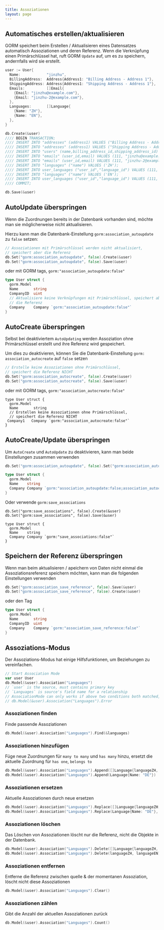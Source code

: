 ```yaml
---
title: Assoziationen
layout: page
---
```


## Automatisches erstellen/aktualisieren

GORM speichert beim Erstellen / Aktualisieren eines Datensatzes automatisch Assoziationen und deren Referenz. Wenn die Verknüpfung einen Primärschlüssel hat, ruft GORM `Update` auf, um es zu speichern, andernfalls wird sie erstellt.

```go
user := User{
  Name:            "jinzhu",
  BillingAddress:  Address{Address1: "Billing Address - Address 1"},
  ShippingAddress: Address{Address1: "Shipping Address - Address 1"},
  Emails:          []Email{
    {Email: "jinzhu@example.com"},
    {Email: "jinzhu-2@example.com"},
  },
  Languages:       []Language{
    {Name: "ZH"},
    {Name: "EN"},
  },
}

db.Create(&user)
//// BEGIN TRANSACTION;
//// INSERT INTO "addresses" (address1) VALUES ("Billing Address - Address 1");
//// INSERT INTO "addresses" (address1) VALUES ("Shipping Address - Address 1");
//// INSERT INTO "users" (name,billing_address_id,shipping_address_id) VALUES ("jinzhu", 1, 2);
//// INSERT INTO "emails" (user_id,email) VALUES (111, "jinzhu@example.com");
//// INSERT INTO "emails" (user_id,email) VALUES (111, "jinzhu-2@example.com");
//// INSERT INTO "languages" ("name") VALUES ('ZH');
//// INSERT INTO user_languages ("user_id","language_id") VALUES (111, 1);
//// INSERT INTO "languages" ("name") VALUES ('EN');
//// INSERT INTO user_languages ("user_id","language_id") VALUES (111, 2);
//// COMMIT;

db.Save(&user)
```

## AutoUpdate überspringen

Wenn die Zuordnungen bereits in der Datenbank vorhanden sind, möchte man sie möglicherweise nicht aktualisieren.

Hierzu kann man die Datenbank-Einstellung `gorm:association_autoupdate` zu `false` setzen:

```go
// Assoziationen mit Primärschlüssel werden nicht aktualisiert,
// speichert aber die Referenz
db.Set("gorm:association_autoupdate", false).Create(&user)
db.Set("gorm:association_autoupdate", false).Save(&user)
```

oder mit GORM tags, `gorm:"association_autoupdate:false"`

```go
type User struct {
  gorm.Model
  Name       string
  CompanyID  uint
  // Aktualisiere keine Verknüpfungen mit Primärschlüssel, speichert aber
  // die Referenz
  Company    Company `gorm:"association_autoupdate:false"`
}
```

## AutoCreate überspringen

Selbst bei deaktiviertem `AutoUpdating` werden Assoziation ohne Primärschlüssel erstellt und ihre Referenz wird gespeichert.

Um dies zu deaktivieren, können Sie die Datenbank-Einstellung `gorm: association_autocreate` auf ` false ` setzen

```go
// Erstelle keine Assoziationen ohne Primärschlüssel,
// speichert die Referenz NICHT
db.Set("gorm:association_autocreate", false).Create(&user)
db.Set("gorm:association_autocreate", false).Save(&user)
```

oder mit GORM tags, `gorm:"association_autocreate:false"`

    type User struct {
      gorm.Model
      Name       string
      // Erstellen keine Assoziationen ohne Primärschlüssel,
      // speichert die Referenz NICHT 
     Company1   Company `gorm:"association_autocreate:false"`
    }
    

## AutoCreate/Update überspringen

Um `AutoCreate` und `AutoUpdate` zu deaktivieren, kann man beide Einstellungen zusammen verwenden

```go
db.Set("gorm:association_autoupdate", false).Set("gorm:association_autocreate", false).Create(&user)

type User struct {
  gorm.Model
  Name    string
  Company Company `gorm:"association_autoupdate:false;association_autocreate:false"`
}
```

Oder verwende `gorm:save_associations`

    db.Set("gorm:save_associations", false).Create(&user)
    db.Set("gorm:save_associations", false).Save(&user)
    
    type User struct {
      gorm.Model
      Name    string
      Company Company `gorm:"save_associations:false"`
    }
    

## Speichern der Referenz überspringen

Wenn man beim aktualisieren / apeichern von Daten nicht einmal die Assoziationsreferenz speichern möchten, kann man die folgenden Einstellungen verwenden

```go
db.Set("gorm:association_save_reference", false).Save(&user)
db.Set("gorm:association_save_reference", false).Create(&user)
```

oder den Tag

```go
type User struct {
  gorm.Model
  Name       string
  CompanyID  uint
  Company    Company `gorm:"association_save_reference:false"`
}
```

## Assoziations-Modus

Der Assoziations-Modus hat einige Hilfsfunktionen, um Beziehungen zu vereinfachen.

```go
// Start Association Mode
var user User
db.Model(&user).Association("Languages")
// `user` is the source, must contains primary key
// `Languages` is source's field name for a relationship
// AssociationMode can only works if above two conditions both matched, check it ok or not:
// db.Model(&user).Association("Languages").Error
```

### Assoziationen finden

Finde passende Assoziationen

```go
db.Model(&user).Association("Languages").Find(&languages)
```

### Assoziationen hinzufügen

Füge neue Zuordnungen für `many to many` und `has many` hinzu, ersetzt die aktuelle Zuordnung für `has one`, `belongs to`

```go
db.Model(&user).Association("Languages").Append([]Language{languageZH, languageEN})
db.Model(&user).Association("Languages").Append(Language{Name: "DE"})
```

### Assoziationen ersetzen

Aktuelle Assoziationen durch neue ersetzen

```go
db.Model(&user).Association("Languages").Replace([]Language{languageZH, languageEN})
db.Model(&user).Association("Languages").Replace(Language{Name: "DE"}, languageEN)
```

### Assoziationen löschen

Das Löschen von Assoziationen löscht nur die Referenz, nicht die Objekte in der Datenbank.

```go
db.Model(&user).Association("Languages").Delete([]Language{languageZH, languageEN})
db.Model(&user).Association("Languages").Delete(languageZH, languageEN)
```

### Assoziationen entfernen

Entferne die Referenz zwischen quelle & der momentanen Assoziation, löscht nicht diese Assoziationen

```go
db.Model(&user).Association("Languages").Clear()
```

### Assoziationen zählen

Gibt die Anzahl der aktuellen Assoziationen zurück

```go
db.Model(&user).Association("Languages").Count()
```